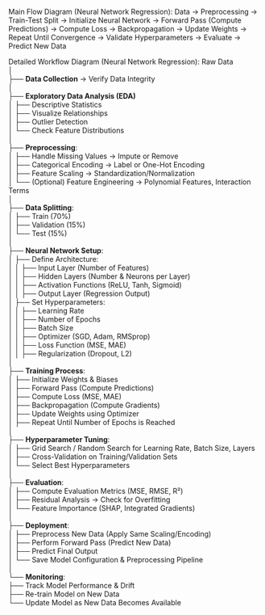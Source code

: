 Main Flow Diagram (Neural Network Regression):
Data → Preprocessing → Train-Test Split → Initialize Neural Network → Forward Pass (Compute Predictions) → Compute Loss → Backpropagation → Update Weights → Repeat Until Convergence → Validate Hyperparameters → Evaluate → Predict New Data

Detailed Workflow Diagram (Neural Network Regression):
Raw Data  
│  
├── **Data Collection** → Verify Data Integrity  
│  
├── **Exploratory Data Analysis (EDA)**  
│   ├── Descriptive Statistics  
│   ├── Visualize Relationships  
│   ├── Outlier Detection  
│   └── Check Feature Distributions  
│  
├── **Preprocessing**:  
│   ├── Handle Missing Values → Impute or Remove  
│   ├── Categorical Encoding → Label or One-Hot Encoding  
│   ├── Feature Scaling → Standardization/Normalization  
│   └── (Optional) Feature Engineering → Polynomial Features, Interaction Terms  
│  
├── **Data Splitting**:  
│   ├── Train (70%)  
│   ├── Validation (15%)  
│   └── Test (15%)  
│  
├── **Neural Network Setup**:  
│   ├── Define Architecture:  
│   │   ├── Input Layer (Number of Features)  
│   │   ├── Hidden Layers (Number & Neurons per Layer)  
│   │   ├── Activation Functions (ReLU, Tanh, Sigmoid)  
│   │   ├── Output Layer (Regression Output)  
│   ├── Set Hyperparameters:  
│   │   ├── Learning Rate  
│   │   ├── Number of Epochs  
│   │   ├── Batch Size  
│   │   ├── Optimizer (SGD, Adam, RMSprop)  
│   │   ├── Loss Function (MSE, MAE)  
│   │   ├── Regularization (Dropout, L2)  
│  
├── **Training Process**:  
│   ├── Initialize Weights & Biases  
│   ├── Forward Pass (Compute Predictions)  
│   ├── Compute Loss (MSE, MAE)  
│   ├── Backpropagation (Compute Gradients)  
│   ├── Update Weights using Optimizer  
│   ├── Repeat Until Number of Epochs is Reached  
│  
├── **Hyperparameter Tuning**:  
│   ├── Grid Search / Random Search for Learning Rate, Batch Size, Layers  
│   ├── Cross-Validation on Training/Validation Sets  
│   └── Select Best Hyperparameters  
│  
├── **Evaluation**:  
│   ├── Compute Evaluation Metrics (MSE, RMSE, R²)  
│   ├── Residual Analysis → Check for Overfitting  
│   └── Feature Importance (SHAP, Integrated Gradients)  
│  
├── **Deployment**:  
│   ├── Preprocess New Data (Apply Same Scaling/Encoding)  
│   ├── Perform Forward Pass (Predict New Data)  
│   ├── Predict Final Output  
│   └── Save Model Configuration & Preprocessing Pipeline  
│  
└── **Monitoring**:  
    ├── Track Model Performance & Drift  
    ├── Re-train Model on New Data  
    └── Update Model as New Data Becomes Available